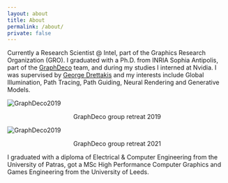 ```yaml
---
layout: about
title: About
permalink: /about/
private: false
---
```



Currently a Research Scientist @ Intel, part of the Graphics Research Organization (GRO). I graduated with a Ph.D. from INRIA Sophia Antipolis, part of the [GraphDeco](https://team.inria.fr/graphdeco/) team, and during my studies I interned at Nvidia. I was supervised by [George Drettakis](http://www-sop.inria.fr/members/George.Drettakis/) and my interests include Global Illumination, Path Tracing, Path Guiding, Neural Rendering and Generative Models. 

![GraphDeco2019](https://user-images.githubusercontent.com/19236056/90385235-7ff41500-e08b-11ea-905d-fb587d4a5293.jpg)
<p style="text-align: center;">GraphDeco group retreat 2019</p>

![GraphDeco2019](https://gitlab.inria.fr/sdiolatz/personal-site/uploads/d0453996389994ddedf97a0951873118/DSC05713.JPG)
<p style="text-align: center;">GraphDeco group retreat 2021</p>

I graduated with a diploma of Electrical & Computer Engineering from the University of Patras, got a MSc High Performance Computer Graphics and Games Engineering from the University of Leeds.
